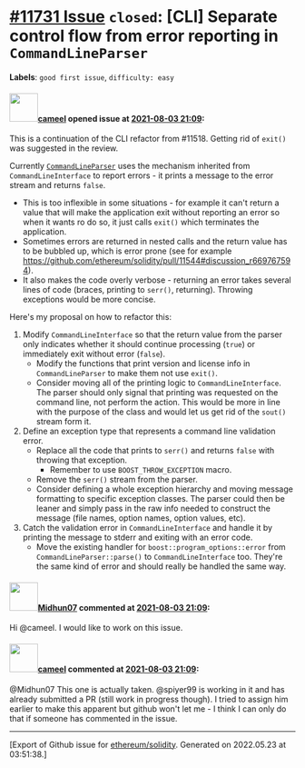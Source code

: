 # [\#11731 Issue](https://github.com/ethereum/solidity/issues/11731) `closed`: [CLI] Separate control flow from error reporting in `CommandLineParser`
**Labels**: `good first issue`, `difficulty: easy`


#### <img src="https://avatars.githubusercontent.com/u/137030?v=4" width="50">[cameel](https://github.com/cameel) opened issue at [2021-08-03 21:09](https://github.com/ethereum/solidity/issues/11731):

This is a continuation of the CLI refactor from #11518. Getting rid of `exit()` was suggested in the review.

Currently [`CommandLineParser`](https://github.com/ethereum/solidity/blob/develop/solc/CommandLineParser.h) uses the mechanism inherited from `CommandLineInterface` to report errors - it prints a message to the error stream and returns `false`.

- This is too inflexible in some situations - for example it can't return a value that will make the application exit without reporting an error so when it wants ro do so, it just calls `exit()` which terminates the application.
- Sometimes errors are returned in nested calls and the return value has to be bubbled up, which is error prone (see for example https://github.com/ethereum/solidity/pull/11544#discussion_r669767594).
- It also makes the code overly verbose - returning an error takes several lines of code (braces, printing to `serr()`, returning). Throwing exceptions would be more concise.

Here's my proposal on how to refactor this:

1) Modify `CommandLineInterface` so that the return value from the parser only indicates whether it should continue processing (`true`) or immediately exit without error (`false`).
    - Modify the functions that print version and license info in `CommandLineParser` to make them not use `exit()`.
    - Consider moving all of the printing logic to `CommandLineInterface`. The parser should only signal that printing was requested on the command line, not perform the action. This would be more in line with the purpose of the class and would let us get rid of the `sout()` stream form it.
2) Define an exception type that represents a command line validation error.
    - Replace all the code that prints to `serr()` and returns `false` with throwing that exception.
        - Remember to use `BOOST_THROW_EXCEPTION` macro.
    - Remove the `serr()` stream from the parser.
    - Consider defining a whole exception hierarchy and moving message formatting to specific exception classes. The parser could then be leaner and simply pass in the raw info needed to construct the message (file names, option names, option values, etc).
3) Catch the validation error in `CommandLineInterface` and handle it by printing the message to stderr and exiting with an error code.
    - Move the existing handler for `boost::program_options::error` from `CommandLineParser::parse()` to `CommandLineInterface` too. They're the same kind of error and should really be handled the same way.

#### <img src="https://avatars.githubusercontent.com/u/6437979?v=4" width="50">[Midhun07](https://github.com/Midhun07) commented at [2021-08-03 21:09](https://github.com/ethereum/solidity/issues/11731#issuecomment-903897316):

Hi @cameel. I would like to work on this issue.

#### <img src="https://avatars.githubusercontent.com/u/137030?v=4" width="50">[cameel](https://github.com/cameel) commented at [2021-08-03 21:09](https://github.com/ethereum/solidity/issues/11731#issuecomment-904091529):

@Midhun07 This one is actually taken. @spiyer99 is working in it and has already submitted a PR (still work in progress though). I tried to assign him earlier to make this apparent but github won't let me - I think I can only do that if someone has commented in the issue.


-------------------------------------------------------------------------------



[Export of Github issue for [ethereum/solidity](https://github.com/ethereum/solidity). Generated on 2022.05.23 at 03:51:38.]
